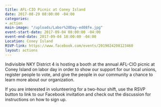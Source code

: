 ```yaml
---
title: AFL-CIO Picnic at Coney Island
date: 2017-08-29 08:00:00 -04:00
categories:
- action
main-image: "/uploads/Labor%20Day-ed08fe.jpg"
event-start-date: 2017-09-04 08:00:00 -04:00
event-end-date: 2017-09-04 18:00:00 -04:00
Location: Coney Island
RSVP-link: https://www.facebook.com/events/2019024208123460
layout: actions
---
```


Indivisible NKY District 4 is hosting a booth at the annual AFL-CIO picnic at Coney Island on labor day in order to show our support for our local unions, register people to vote, and give the people in our community a chance to learn more about our organization.

If you are interested in volunteering for a two-hour shift, use the RSVP button to link to our Facebook invitation and check out the discussion for instructions on how to sign up.